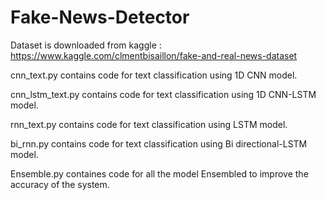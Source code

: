 # Fake-News-Detector

Dataset is downloaded from kaggle : https://www.kaggle.com/clmentbisaillon/fake-and-real-news-dataset

cnn_text.py contains code for text classification using 1D CNN model.

cnn_lstm_text.py contains code for text classification using 1D CNN-LSTM model.

rnn_text.py contains code for text classification using LSTM model.

bi_rnn.py contains code for text classification using Bi directional-LSTM model.

Ensemble.py containes code for all the model Ensembled to improve the accuracy of the system.
